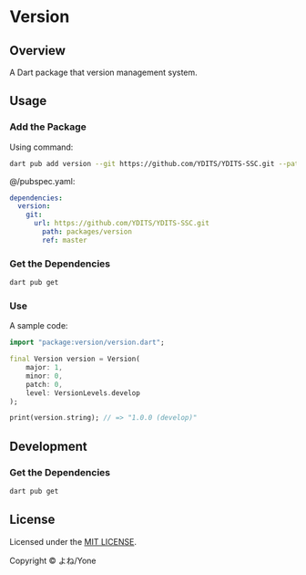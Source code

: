 # Version

## Overview

A Dart package that version management system.

## Usage

### Add the Package

Using command:
```bash
dart pub add version --git https://github.com/YDITS/YDITS-SSC.git --path packages/version --ref master
```

@/pubspec.yaml:
```yaml
dependencies:
  version:
    git:
      url: https://github.com/YDITS/YDITS-SSC.git
        path: packages/version
        ref: master
```

### Get the Dependencies

```bash
dart pub get
```

### Use

A sample code:
```dart
import "package:version/version.dart";

final Version version = Version(
    major: 1,
    minor: 0,
    patch: 0,
    level: VersionLevels.develop
);

print(version.string); // => "1.0.0 (develop)"
```

## Development

### Get the Dependencies

```bash
dart pub get
```

## License

Licensed under the [MIT LICENSE](./LICENSE).

Copyright &copy; よね/Yone
